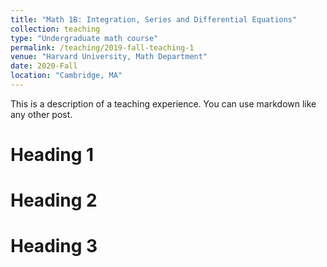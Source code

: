 ```yaml
---
title: "Math 1B: Integration, Series and Differential Equations"
collection: teaching
type: "Undergraduate math course"
permalink: /teaching/2019-fall-teaching-1
venue: "Harvard University, Math Department"
date: 2020-Fall
location: "Cambridge, MA"
---
```


This is a description of a teaching experience. You can use markdown like any other post.

Heading 1
======

Heading 2
======

Heading 3
======

